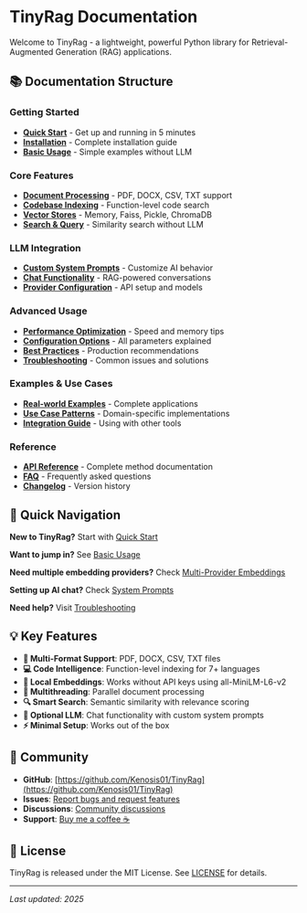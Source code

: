 # TinyRag Documentation

Welcome to TinyRag - a lightweight, powerful Python library for Retrieval-Augmented Generation (RAG) applications.

## 📚 Documentation Structure

### Getting Started
- [**Quick Start**](01-quick-start.md) - Get up and running in 5 minutes
- [**Installation**](02-installation.md) - Complete installation guide
- [**Basic Usage**](03-basic-usage.md) - Simple examples without LLM

### Core Features
- [**Document Processing**](04-document-processing.md) - PDF, DOCX, CSV, TXT support
- [**Codebase Indexing**](05-codebase-indexing.md) - Function-level code search
- [**Vector Stores**](06-vector-stores.md) - Memory, Faiss, Pickle, ChromaDB
- [**Search & Query**](07-search-query.md) - Similarity search without LLM

### LLM Integration
- [**Custom System Prompts**](08-system-prompts.md) - Customize AI behavior
- [**Chat Functionality**](09-chat-functionality.md) - RAG-powered conversations
- [**Provider Configuration**](10-provider-config.md) - API setup and models

### Advanced Usage
- [**Performance Optimization**](11-performance.md) - Speed and memory tips
- [**Configuration Options**](12-configuration.md) - All parameters explained
- [**Best Practices**](13-best-practices.md) - Production recommendations
- [**Troubleshooting**](14-troubleshooting.md) - Common issues and solutions

### Examples & Use Cases
- [**Real-world Examples**](15-examples.md) - Complete applications
- [**Use Case Patterns**](16-use-cases.md) - Domain-specific implementations
- [**Integration Guide**](17-integration.md) - Using with other tools

### Reference
- [**API Reference**](18-api-reference.md) - Complete method documentation
- [**FAQ**](19-faq.md) - Frequently asked questions
- [**Changelog**](20-changelog.md) - Version history

## 🚀 Quick Navigation

**New to TinyRag?** Start with [Quick Start](01-quick-start.md)

**Want to jump in?** See [Basic Usage](03-basic-usage.md)

**Need multiple embedding providers?** Check [Multi-Provider Embeddings](11-multi-provider-embeddings.md)

**Setting up AI chat?** Check [System Prompts](08-system-prompts.md)

**Need help?** Visit [Troubleshooting](15-troubleshooting.md)

## 💡 Key Features

- **📄 Multi-Format Support**: PDF, DOCX, CSV, TXT files
- **💻 Code Intelligence**: Function-level indexing for 7+ languages
- **🧠 Local Embeddings**: Works without API keys using all-MiniLM-L6-v2
- **🚀 Multithreading**: Parallel document processing
- **🔍 Smart Search**: Semantic similarity with relevance scoring
- **💬 Optional LLM**: Chat functionality with custom system prompts
- **⚡ Minimal Setup**: Works out of the box

## 🤝 Community

- **GitHub**: [https://github.com/Kenosis01/TinyRag](https://github.com/Kenosis01/TinyRag)
- **Issues**: [Report bugs and request features](https://github.com/Kenosis01/TinyRag/issues)
- **Discussions**: [Community discussions](https://github.com/Kenosis01/TinyRag/discussions)
- **Support**: [Buy me a coffee ☕](https://buymeacoffee.com/kenosis)

## 📝 License

TinyRag is released under the MIT License. See [LICENSE](../LICENSE) for details.

---

*Last updated: 2025*
